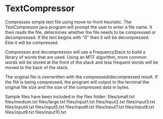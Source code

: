 # TextCompressor
Compresses simple text file using move-to-front heuristic.
The TextCompressor.java program will prompt the user to enter a file name.  It then reads the file, determines whether the
file needs to be compressed or decompressed.  If the text begins with "0" then it will be decompressed.  Else it will be 
compressed.  

Compresson and decompression will use a FrequencyStack to build a library of words that are used.   Using an MTF algorithm,
more common words will be stored at the front of the stack and less frequent words will be moved to the back of the stack.

The original file is overwritten with the compressed/decompressed result.  If the file is being compressed, the program will
output to the terminal the original file size and the size of the compressed data in bytes.

Sample files have been included in the files folder:
files/small.txt
files/medium.txt
files/large.txt
files/input1.txt
files/input2.txt
files/input3.txt
files/input4.txt
files/input5.txt
files/input6.txt
files/input7.txt
files/input8.txt
files/input9.txt
files/input10.txt
